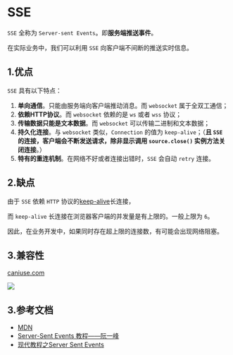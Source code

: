 # SSE

`SSE` 全称为 `Server-sent Events`。即**服务端推送事件**。

在实际业务中，我们可以利用 `SSE` 向客户端不间断的推送实时信息。

## 1.优点

`SSE` 具有以下特点：

1. **单向通信**。只能由服务端向客户端推动消息。而 `websocket` 属于全双工通信；
2. **依赖HTTP协议**。而 `websocket` 依赖的是 `ws` 或者 `wss` 协议；
3. **传输数据只能是文本数据**。而 `websocket` 可以传输二进制和文本数据；
4. **持久化连接**。与 `websocket` 类似，`Connection` 的值为 `keep-alive`；（**且 `SSE` 的连接，客户端会不断发送请求，除非显示调用 `source.close()` 实例方法关闭连接**。）
5. **特有的重连机制**。在网络不好或者连接出错时，`SSE` 会自动 `retry` 连接。

## 2.缺点

由于 `SSE` 依赖 `HTTP` 协议的[keep-alive](https://en.wikipedia.org/wiki/HTTP_persistent_connection)长连接，

而 `keep-alive` 长连接在浏览器客户端的并发量是有上限的。一般上限为 `6`。

因此，在业务开发中，如果同时存在超上限的连接数，有可能会出现网络阻塞。

## 3.兼容性

[caniuse.com](https://caniuse.com/eventsource)

![](https://raw.githubusercontent.com/oneyoung19/vuepress-blog-img/Not-Count-Contribution/img/20240509163849.png)

## 3.参考文档

- [MDN](https://developer.mozilla.org/en-US/docs/Web/API/Server-sent_events)
- [Server-Sent Events 教程——阮一峰](https://www.ruanyifeng.com/blog/2017/05/server-sent_events.html)
- [现代教程之Server Sent Events](https://zh.javascript.info/server-sent-events)
